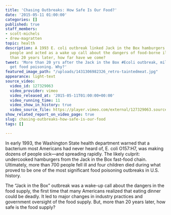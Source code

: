 ```yaml
---
title: 'Chasing Outbreaks: How Safe Is Our Food?'
date: '2015-05-11 01:00:00'
categories: []
published: true
staff_members:
- scott-michels
- drew-magratten
topic: health
description: A 1993 E. coli outbreak linked Jack in the Box hamburgers sickened 700
  people and acted as a wake up call about the dangers of food-borne illness. More
  than 20 years later, how far have we come?
tweet: 'More than 20 yrs after the Jack in the Box #Ecoli outbreak, millions still
  get food poisoning. Why?'
featured_image_path: "/uploads/1431306982326_retro-taintedmeat.jpg"
appearance: light-text
source_video:
  video_id: 127329063
  video_provider: vimeo
  video_released_at: '2015-05-11T01:00:00+00:00'
  video_running_time: 11
  video_show_in_history: true
  video_source_file: https://player.vimeo.com/external/127329063.source.mov?s=b5d976f6405f7f9ee972f77617cbd3c8&profile_id=0&download=1
show_related_report_on_video_page: true
slug: chasing-outbreaks-how-safe-is-our-food
tags: []

---
```

<span class="s1">In early 1993, the Washington State health department warned that a bacterium most Americans had never heard of, E. coli O157:H7, was making dozens of people sick—and spreading rapidly. The likely culprit: undercooked hamburgers from the Jack in the Box fast-food chain. Ultimately, more than 700 people fell ill and four children died during what proved to be one of the most significant food poisoning outbreaks in U.S. history.</span>

<span class="s1">The “Jack in the Box” outbreak was a wake-up call about the dangers in the food supply, the first time that many Americans realized that eating dinner could be deadly. It led to major changes in industry practices and government oversight of the food supply. But, more than 20 years later, how safe is the food supply?</span>

